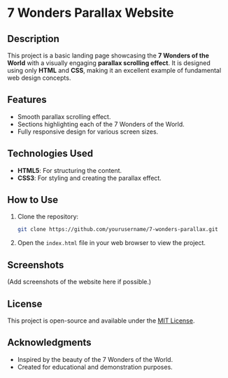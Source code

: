 # 7 Wonders Parallax Website

## Description
This project is a basic landing page showcasing the **7 Wonders of the World** with a visually engaging **parallax scrolling effect**. It is designed using only **HTML** and **CSS**, making it an excellent example of fundamental web design concepts.

## Features
- Smooth parallax scrolling effect.
- Sections highlighting each of the 7 Wonders of the World.
- Fully responsive design for various screen sizes.

## Technologies Used
- **HTML5**: For structuring the content.
- **CSS3**: For styling and creating the parallax effect.

## How to Use
1. Clone the repository:
   ```bash
   git clone https://github.com/yourusername/7-wonders-parallax.git
   ```
2. Open the `index.html` file in your web browser to view the project.

## Screenshots
(Add screenshots of the website here if possible.)

## License
This project is open-source and available under the [MIT License](LICENSE).

## Acknowledgments
- Inspired by the beauty of the 7 Wonders of the World.
- Created for educational and demonstration purposes.

